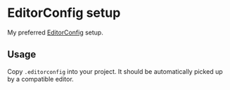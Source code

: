 # EditorConfig setup

My preferred [EditorConfig](https://editorconfig.org/) setup.

## Usage

Copy `.editorconfig` into your project. It should be automatically picked up by
a compatible editor.
